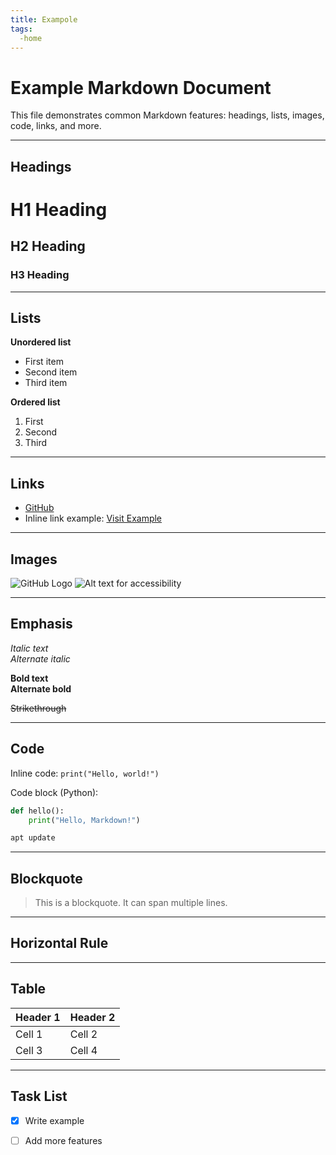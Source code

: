 ```yaml
---
title: Exampole
tags: 
  -home
---
```



# Example Markdown Document

This file demonstrates common Markdown features: headings, lists, images, code, links, and more.

---

## Headings

# H1 Heading
## H2 Heading
### H3 Heading

---

## Lists

**Unordered list**
- First item
- Second item
- Third item

**Ordered list**
1. First
2. Second
3. Third

---

## Links

- [GitHub](https://github.com/)
- Inline link example: [Visit Example](https://example.com)

---

## Images

![GitHub Logo](https://github.githubassets.com/images/modules/logos_page/GitHub-Mark.png)
![Alt text for accessibility](https://placekitten.com/200/300)

---

## Emphasis

*Italic text*  
_Alternate italic_

**Bold text**  
__Alternate bold__

~~Strikethrough~~

---

## Code

Inline code: `print("Hello, world!")`

Code block (Python):

```python
def hello():
    print("Hello, Markdown!")
```

```bash
apt update
```

---

## Blockquote

> This is a blockquote.
> It can span multiple lines.

---

## Horizontal Rule

---

## Table

| Header 1 | Header 2 |
|----------|----------|
| Cell 1   | Cell 2   |
| Cell 3   | Cell 4   |

---

## Task List

- [x] Write example
- [ ] Add more features

